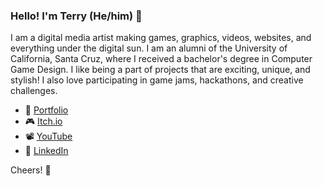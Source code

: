 ### Hello! I'm Terry (He/him) 👋

I am a digital media artist making games, graphics, videos, websites, and everything under the digital sun. I am an alumni of the University of California, Santa Cruz, where I received a bachelor's degree in Computer Game Design. I like being a part of projects that are exciting, unique, and stylish! I also love participating in game jams, hackathons, and creative challenges.


* 🌴 [Portfolio](https://terrydubois.io)
* 🎮 [Itch.io](https://terrydubois.itch.io)
* 📽️ [YouTube](https://www.youtube.com/channel/UCit9EfM6UoolH9nxo4k8WeQ)
* 💼 [LinkedIn](https://www.linkedin.com/in/terry-dubois/)

Cheers! 🥂
